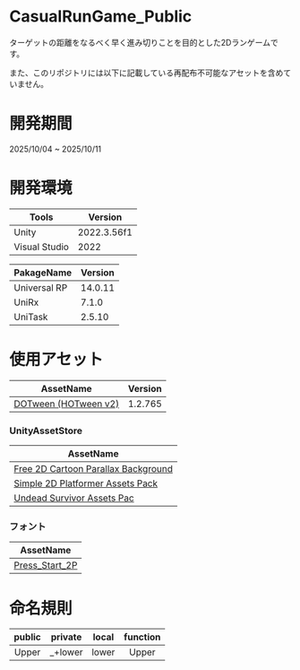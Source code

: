 # CasualRunGame_Public
ターゲットの距離をなるべく早く進み切りことを目的とした2Dランゲームです。

また、このリポジトリには以下に記載している再配布不可能なアセットを含めていません。

# 開発期間

2025/10/04 ~ 2025/10/11 

# 開発環境
|  Tools  |  Version  |
| ---- | ---- |
|  Unity  |  2022.3.56f1 |
|  Visual Studio |  2022  |

|  PakageName  |  Version  |
| ---- | ---- |
|  Universal RP  |  14.0.11   |
|  UniRx  |  7.1.0  |
|  UniTask  |  2.5.10  |

# 使用アセット
|  AssetName  |  Version  |
| ---- | ---- |
|  [DOTween (HOTween v2)](https://assetstore.unity.com/packages/tools/animation/dotween-hotween-v2-27676)  |  1.2.765  |

### UnityAssetStore
|  AssetName  |
| ---- |
|[Free 2D Cartoon Parallax Background](https://assetstore.unity.com/packages/2d/environments/free-2d-cartoon-parallax-background-205812?srsltid=AfmBOopVx1niZmUqEJ0-tcmdn0fwzRpsgl_37295e7AHZDbG7CaK8zuL)|
|[Simple 2D Platformer Assets Pack](https://assetstore.unity.com/packages/2d/characters/simple-2d-platformer-assets-pack-188518?locale=ja-JP&srsltid=AfmBOoqN_lUwthcI_Uyh0OPB-fHRp5q7wvydIFqUVrevSCbAC3Jc5Dad)|
|[Undead Survivor Assets Pac](https://assetstore.unity.com/packages/2d/undead-survivor-assets-pack-238068)|

### フォント
|  AssetName  |
| ---- |
|[Press_Start_2P](https://fonts.google.com/specimen/Press+Start+2P)|


# 命名規則
|public|private|local|function|
|:--:|:--:|:--:|:--:|
|Upper|_+lower|lower|Upper|

